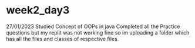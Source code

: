 # week2_day3
27/01/2023 Studied Concept of OOPs in java 
Completed all the Practice questions but my replit was not working fine so im uploading a folder which has all the files and classes of respective files.  
